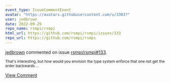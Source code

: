 ```yaml
---
event_type: IssueCommentEvent
avatar: "https://avatars.githubusercontent.com/u/3303?"
user: jedbrown
date: 2022-09-29
repo_name: rsmpi/rsmpi
html_url: https://github.com/rsmpi/rsmpi/issues/133
repo_url: https://github.com/rsmpi/rsmpi
---
```


<a href='https://github.com/jedbrown' target='_blank'>jedbrown</a> commented on issue <a href='https://github.com/rsmpi/rsmpi/issues/133' target='_blank'>rsmpi/rsmpi#133</a>.

<small>That's interesting, but how would you envision the type system enforce that one not get the order backwards...</small>

<a href='https://github.com/rsmpi/rsmpi/issues/133' target='_blank'>View Comment</a>